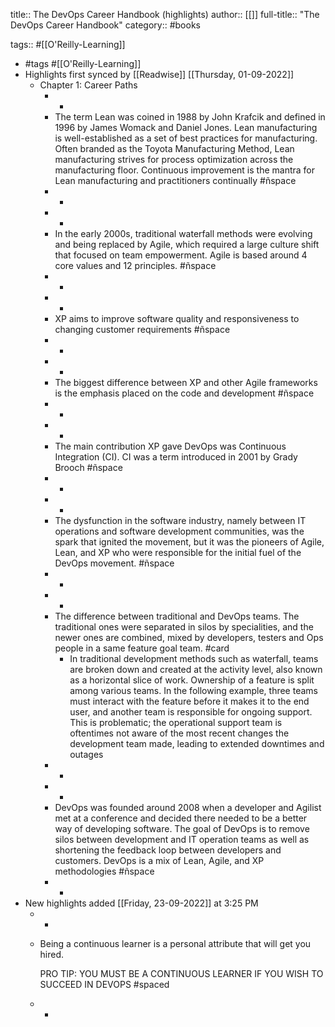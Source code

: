 title:: The DevOps Career Handbook (highlights)
author:: [[]]
full-title:: "The DevOps Career Handbook"
category:: #books

tags:: #[[O'Reilly-Learning]]

- #tags #[[O'Reilly-Learning]]
- Highlights first synced by [[Readwise]] [[Thursday, 01-09-2022]]
	- Chapter 1: Career Paths
		- -
		- The term Lean was coined in 1988 by John Krafcik and defined in 1996 by James Womack and Daniel Jones. Lean manufacturing is well-established as a set of best practices for manufacturing. Often branded as the Toyota Manufacturing Method, Lean manufacturing strives for process optimization across the manufacturing floor. Continuous improvement is the mantra for Lean manufacturing and practitioners continually #ñspace
		- -
		- -
		- In the early 2000s, traditional waterfall methods were evolving and being replaced by Agile, which required a large culture shift that focused on team empowerment. Agile is based around 4 core values and 12 principles. #ñspace
		- -
		- -
		- XP aims to improve software quality and responsiveness to changing customer requirements #ñspace
		- -
		- -
		- The biggest difference between XP and other Agile frameworks is the emphasis placed on the code and development #ñspace
		- -
		- -
		- The main contribution XP gave DevOps was Continuous Integration (CI). CI was a term introduced in 2001 by Grady Brooch #ñspace
		- -
		- -
		- The dysfunction in the software industry, namely between IT operations and software development communities, was the spark that ignited the movement, but it was the pioneers of Agile, Lean, and XP who were responsible for the initial fuel of the DevOps movement. #ñspace
		- -
		- -
		- The difference between traditional and DevOps teams. The traditional ones were separated in silos by specialities, and the newer ones are combined, mixed by developers, testers and Ops people in a same feature goal team. #card
			- In traditional development methods such as waterfall, teams are broken down and created at the activity level, also known as a horizontal slice of work. Ownership of a feature is split among various teams. In the following example, three teams must interact with the feature before it makes it to the end user, and another team is responsible for ongoing support. This is problematic; the operational support team is oftentimes not aware of the most recent changes the development team made, leading to extended downtimes and outages
		- -
		- -
		- DevOps was founded around 2008 when a developer and Agilist met at a conference and decided there needed to be a better way of developing software. The goal of DevOps is to remove silos between development and IT operation teams as well as shortening the feedback loop between developers and customers. DevOps is a mix of Lean, Agile, and XP methodologies #ñspace
		- -
- New highlights added [[Friday, 23-09-2022]] at 3:25 PM
	- -
	- Being a continuous learner is a personal attribute that will get you hired.
	  
	  PRO TIP: YOU MUST BE A CONTINUOUS LEARNER IF YOU WISH TO SUCCEED IN DEVOPS #spaced
	- -